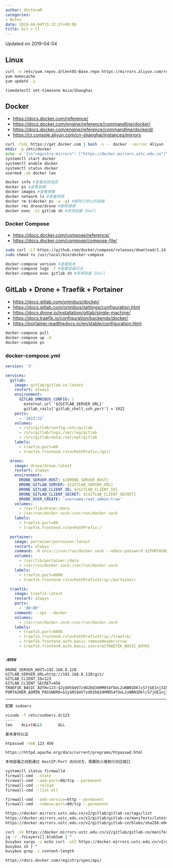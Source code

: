 ```yaml
---
author: XhstormR
categories:
- Notes
date: 2019-04-04T15:32:27+08:00
title: Git + CI
---
```


<!--more-->

Updated on 2019-04-04

>

## Linux
```bash
curl -o /etc/yum.repos.d/CentOS-Base.repo https://mirrors.aliyun.com/repo/Centos-7.repo
yum makecache
yum update -y

timedatectl set-timezone Asia/Shanghai
```

## Docker
* https://docs.docker.com/reference/
* https://docs.docker.com/engine/reference/commandline/docker/
* https://docs.docker.com/engine/reference/commandline/dockerd/
* https://cr.console.aliyun.com/cn-shanghai/instances/mirrors

```bash
curl -fsSL https://get.docker.com | bash -s -- docker --mirror Aliyun
mkdir -p /etc/docker
echo -e '{\n"registry-mirrors": ["https://docker.mirrors.ustc.edu.cn"]\n}' > /etc/docker/daemon.json
systemctl start docker
systemctl enable docker
systemctl status docker
usermod -aG docker leo
```

```bash
docker info #查看系统信息
docker ps #查看容器
docker images #查看镜像
docker network ls #查看网络
docker rm $(docker ps -a -q) #删除已停止的容器
docker rmi drone/drone #删除镜像
docker exec -it gitlab sh #获得容器 Shell
```

### Docker Compose
* https://docs.docker.com/compose/reference/
* https://docs.docker.com/compose/compose-file/

```bash
sudo curl -Lf https://github.com/docker/compose/releases/download/1.24.0/run.sh -o /usr/local/bin/docker-compose
sudo chmod +x /usr/local/bin/docker-compose
```

```bash
docker-compose version #查看版本
docker-compose logs -f #查看容器日志
docker-compose exec gitlab sh #获得容器 Shell
```

## GitLab + Drone + Traefik + Portainer
* https://docs.gitlab.com/omnibus/docker/
* https://docs.gitlab.com/omnibus/settings/configuration.html
* https://docs.drone.io/installation/gitlab/single-machine/
* https://docs.traefik.io/configuration/backends/docker/
* https://portainer.readthedocs.io/en/stable/configuration.html

```bash
docker-compose pull
docker-compose up -d
docker-compose ps
```

### docker-compose.yml

```yaml
version: '3'

services:
  gitlab:
    image: gitlab/gitlab-ce:latest
    restart: always
    environment:
      GITLAB_OMNIBUS_CONFIG: |
        external_url '${GITLAB_SERVER_URL}'
        gitlab_rails['gitlab_shell_ssh_port'] = 1022
    ports:
      - '1022:22'
    volumes:
      - /srv/gitlab/config:/etc/gitlab
      - /srv/gitlab/logs:/var/log/gitlab
      - /srv/gitlab/data:/var/opt/gitlab
    labels:
      - traefik.port=80
      - traefik.frontend.rule=PathPrefix:/git/

  drone:
    image: drone/drone:latest
    restart: always
    environment:
      DRONE_SERVER_HOST: ${DRONE_SERVER_HOST}
      DRONE_GITLAB_SERVER: ${GITLAB_SERVER_URL}
      DRONE_GITLAB_CLIENT_ID: ${GITLAB_CLIENT_ID}
      DRONE_GITLAB_CLIENT_SECRET: ${GITLAB_CLIENT_SECRET}
      DRONE_USER_CREATE: 'username:root,admin:true'
    volumes:
      - /var/lib/drone:/data
      - /var/run/docker.sock:/var/run/docker.sock
    labels:
      - traefik.port=80
      - traefik.frontend.rule=PathPrefix:/

  portainer:
    image: portainer/portainer:latest
    restart: always
    command: -H unix:///var/run/docker.sock --admin-password ${PORTAINER_ADMIN_PASSWORD}
    volumes:
      - /var/lib/portainer:/data
      - /var/run/docker.sock:/var/run/docker.sock
    labels:
      - traefik.port=9000
      - traefik.frontend.rule=PathPrefixStrip:/portainer/

  traefik:
    image: traefik:latest
    restart: always
    ports:
      - '80:80'
    command: --api --docker
    volumes:
      - /var/run/docker.sock:/var/run/docker.sock
    labels:
      - traefik.port=8080
      - traefik.frontend.rule=PathPrefixStrip:/traefik/
      - traefik.frontend.auth.basic.removeHeader=true
      - traefik.frontend.auth.basic.users=${TRAEFIK_BASIC_AUTH}
```

### .env

```
DRONE_SERVER_HOST=192.168.8.128
GITLAB_SERVER_URL=http://192.168.8.128/git/
GITLAB_CLIENT_ID=123
GITLAB_CLIENT_SECRET=456
TRAEFIK_BASIC_AUTH=123:$2y$05$mV7zdO2bQ3dHM0S4fOoL2uNBN1DklcS7jGE1nj3ZL0jqhFJKaBlOK
PORTAINER_ADMIN_PASSWORD=$2y$05$mV7zdO2bQ3dHM0S4fOoL2uNBN1DklcS7jGE1nj3ZL0jqhFJKaBlOK
```

---

```bash
配置 sudoers

visudo -f /etc/sudoers.d/123
----
leo    ALL=(ALL)       ALL
```

```bash
基本身份认证

htpasswd -nbB 123 456

https://httpd.apache.org/docs/current/programs/htpasswd.html
```

```bash
本地容器之间若通过 HostIP:Port 访问对方，需要防火墙放行对应端口

systemctl status firewalld
firewall-cmd --state
firewall-cmd --add-port=80/tcp --permanent
firewall-cmd --reload
firewall-cmd --list-all

firewall-cmd --add-service=http --permanent
firewall-cmd --remove-port=80/tcp --permanent
```

```bash
https://docker.mirrors.ustc.edu.cn/v2/gitlab/gitlab-ce/tags/list
https://docker.mirrors.ustc.edu.cn/v2/gitlab/gitlab-ce/manifests/latest
https://docker.mirrors.ustc.edu.cn/v2/gitlab/gitlab-ce/blobs/sha256:e04a2435a78d15beae8c317bb18cfc3bc556b8dcdb7d29b256971ad42ee06767

curl -sk https://docker.mirrors.ustc.edu.cn/v2/gitlab/gitlab-ce/manifests/latest | ^
jq -r .fsLayers[].blobSum | ^
busybox xargs -i echo curl -skI https://docker.mirrors.ustc.edu.cn/v2/gitlab/gitlab-ce/blobs/{} | ^
busybox sh | ^
busybox grep -i content-length

https://docs.docker.com/registry/spec/api/
```

